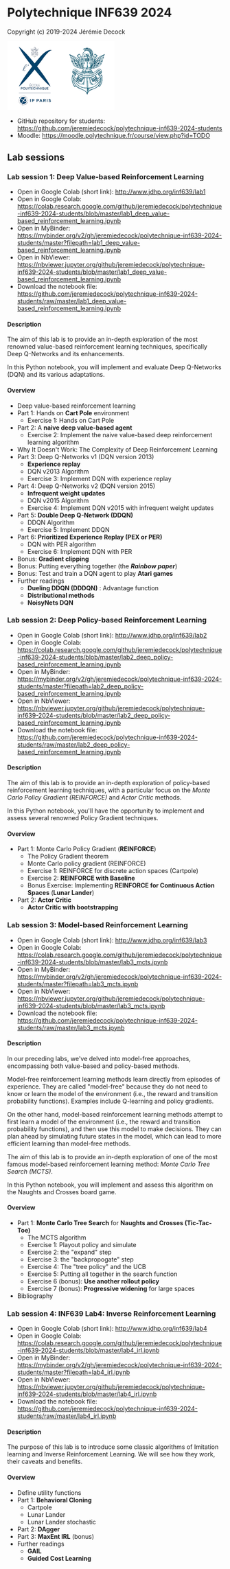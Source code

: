 # Polytechnique INF639 2024

Copyright (c) 2019-2024 Jérémie Decock

<img src="https://github.com/jeremiedecock/polytechnique-inf639-2024-students/blob/master/logo.jpg?raw=true" width="250">

- GitHub repository for students: https://github.com/jeremiedecock/polytechnique-inf639-2024-students
- Moodle: https://moodle.polytechnique.fr/course/view.php?id=TODO


## Lab sessions

### Lab session 1: Deep Value-based Reinforcement Learning

- Open in Google Colab (short link): http://www.jdhp.org/inf639/lab1
- Open in Google Colab: https://colab.research.google.com/github/jeremiedecock/polytechnique-inf639-2024-students/blob/master/lab1_deep_value-based_reinforcement_learning.ipynb
- Open in MyBinder: https://mybinder.org/v2/gh/jeremiedecock/polytechnique-inf639-2024-students/master?filepath=lab1_deep_value-based_reinforcement_learning.ipynb
- Open in NbViewer: https://nbviewer.jupyter.org/github/jeremiedecock/polytechnique-inf639-2024-students/blob/master/lab1_deep_value-based_reinforcement_learning.ipynb
- Download the notebook file: https://github.com/jeremiedecock/polytechnique-inf639-2024-students/raw/master/lab1_deep_value-based_reinforcement_learning.ipynb

#### Description

The aim of this lab is to provide an in-depth exploration of the most renowned value-based reinforcement learning techniques, specifically Deep Q-Networks and its enhancements.

In this Python notebook, you will implement and evaluate Deep Q-Networks (DQN) and its various adaptations.

#### Overview

- Deep value-based reinforcement learning
- Part 1: Hands on **Cart Pole** environment
  - Exercise 1: Hands on Cart Pole
- Part 2: A **naive deep value-based agent**
  - Exercise 2: Implement the naive value-based deep reinforcement learning algorithm
- Why It Doesn't Work: The Complexity of Deep Reinforcement Learning
- Part 3: Deep Q-Networks v1 (DQN version 2013)
  - **Experience replay**
  - DQN v2013 Algorithm
  - Exercise 3: Implement DQN with experience replay
- Part 4: Deep Q-Networks v2 (DQN version 2015)
  - **Infrequent weight updates**
  - DQN v2015 Algorithm
  - Exercise 4: Implement DQN v2015 with infrequent weight updates
- Part 5: **Double Deep Q-Network (DDQN)**
  - DDQN Algorithm
  - Exercise 5: Implement DDQN
- Part 6: **Prioritized Experience Replay (PEX or PER)**
  - DQN with PER algorithm
  - Exercise 6: Implement DQN with PER
- Bonus: **Gradient clipping**
- Bonus: Putting everything together (the ***Rainbow paper***)
- Bonus: Test and train a DQN agent to play **Atari games**
- Further readings
  - **Dueling DDQN (DDDQN)** : Advantage function
  - **Distributional methods**
  - **NoisyNets DQN**


### Lab session 2: Deep Policy-based Reinforcement Learning

- Open in Google Colab (short link): http://www.jdhp.org/inf639/lab2
- Open in Google Colab: https://colab.research.google.com/github/jeremiedecock/polytechnique-inf639-2024-students/blob/master/lab2_deep_policy-based_reinforcement_learning.ipynb
- Open in MyBinder: https://mybinder.org/v2/gh/jeremiedecock/polytechnique-inf639-2024-students/master?filepath=lab2_deep_policy-based_reinforcement_learning.ipynb
- Open in NbViewer: https://nbviewer.jupyter.org/github/jeremiedecock/polytechnique-inf639-2024-students/blob/master/lab2_deep_policy-based_reinforcement_learning.ipynb
- Download the notebook file: https://github.com/jeremiedecock/polytechnique-inf639-2024-students/raw/master/lab2_deep_policy-based_reinforcement_learning.ipynb

#### Description

The aim of this lab is to provide an in-depth exploration of policy-based reinforcement learning techniques, with a particular focus on the *Monte Carlo Policy Gradient (REINFORCE)* and *Actor Critic* methods.

In this Python notebook, you'll have the opportunity to implement and assess several renowned Policy Gradient techniques.

#### Overview

- Part 1: Monte Carlo Policy Gradient (**REINFORCE**)
  - The Policy Gradient theorem
  - Monte Carlo policy gradient (REINFORCE)
  - Exercise 1: REINFORCE for discrete action spaces (Cartpole)
  - Exercise 2: **REINFORCE with Baseline**
  - Bonus Exercise: Implementing **REINFORCE for Continuous Action Spaces** (**Lunar Lander**)
- Part 2: **Actor Critic**
  - **Actor Critic with bootstrapping**


### Lab session 3: Model-based Reinforcement Learning

- Open in Google Colab (short link): http://www.jdhp.org/inf639/lab3
- Open in Google Colab: https://colab.research.google.com/github/jeremiedecock/polytechnique-inf639-2024-students/blob/master/lab3_mcts.ipynb
- Open in MyBinder: https://mybinder.org/v2/gh/jeremiedecock/polytechnique-inf639-2024-students/master?filepath=lab3_mcts.ipynb
- Open in NbViewer: https://nbviewer.jupyter.org/github/jeremiedecock/polytechnique-inf639-2024-students/blob/master/lab3_mcts.ipynb
- Download the notebook file: https://github.com/jeremiedecock/polytechnique-inf639-2024-students/raw/master/lab3_mcts.ipynb

#### Description

In our preceding labs, we've delved into model-free approaches, encompassing both value-based and policy-based methods.

Model-free reinforcement learning methods learn directly from episodes of experience. They are called "model-free" because they do not need to know or learn the model of the environment (i.e., the reward and transition probability functions). Examples include Q-learning and policy gradients.

On the other hand, model-based reinforcement learning methods attempt to first learn a model of the environment (i.e., the reward and transition probability functions), and then use this model to make decisions. They can plan ahead by simulating future states in the model, which can lead to more efficient learning than model-free methods.

The aim of this lab is to provide an in-depth exploration of one of the most famous model-based reinforcement learning method: *Monte Carlo Tree Search (MCTS)*.

In this Python notebook, you will implement and assess this algorithm on the Naughts and Crosses board game.

#### Overview

- Part 1: **Monte Carlo Tree Search** for **Naughts and Crosses (Tic-Tac-Toe)**
  - The MCTS algorithm
  - Exercise 1: Playout policy and simulate
  - Exercise 2: the "expand" step
  - Exercise 3: the "backpropogate" step
  - Exercise 4: The "tree policy" and the UCB
  - Exercise 5: Putting all together in the search function
  - Exercise 6 (bonus): **Use another rollout policy**
  - Exercise 7 (bonus): **Progressive widening** for large spaces
- Bibliography


### Lab session 4: INF639 Lab4: Inverse Reinforcement Learning

- Open in Google Colab (short link): http://www.jdhp.org/inf639/lab4
- Open in Google Colab: https://colab.research.google.com/github/jeremiedecock/polytechnique-inf639-2024-students/blob/master/lab4_irl.ipynb
- Open in MyBinder: https://mybinder.org/v2/gh/jeremiedecock/polytechnique-inf639-2024-students/master?filepath=lab4_irl.ipynb
- Open in NbViewer: https://nbviewer.jupyter.org/github/jeremiedecock/polytechnique-inf639-2024-students/blob/master/lab4_irl.ipynb
- Download the notebook file: https://github.com/jeremiedecock/polytechnique-inf639-2024-students/raw/master/lab4_irl.ipynb

#### Description

The purpose of this lab is to introduce some classic algorithms of Imitation learning and Inverse Reinforcement Learning. We will see how they work, their caveats and benefits.

#### Overview

- Define utility functions
- Part 1: **Behavioral Cloning**
  - Cartpole
  - Lunar Lander
  - Lunar Lander stochastic
- Part 2: **DAgger**
- Part 3: **MaxEnt IRL** (bonus)
- Further readings
  - **GAIL**
  - **Guided Cost Learning**
